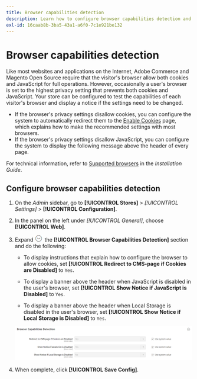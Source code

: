 ```yaml
---
title: Browser capabilities detection
description: Learn how to configure browser capabilities detection and display a notice if the customer's browser settings need to be changed.
exl-id: 16caab8b-3ba5-43a1-a6f0-7c1e921be132
---
```

# Browser capabilities detection

Like most websites and applications on the Internet, Adobe Commerce and Magento Open Source require that the visitor's browser allow both cookies and JavaScript for full operations. However, occasionally a user's browser is set to the highest privacy setting that prevents both cookies and JavaScript. Your store can be configured to test the capabilities of each visitor's browser and display a notice if the settings need to be changed.

- If the browser's privacy settings disallow cookies, you can configure the system to automatically redirect them to the [Enable Cookies](../content-design/pages.md#enable-cookies) page, which explains how to make the recommended settings with most browsers.
- If the browser's privacy settings disallow JavaScript, you can configure the system to display the following message above the header of every page.

For technical information, refer to [Supported browsers](https://experienceleague.adobe.com/docs/commerce-operations/installation-guide/system-requirements.html#supported-browsers) in the _Installation Guide_.

## Configure browser capabilities detection

1. On the _Admin_ sidebar, go to **[!UICONTROL Stores]** > _[!UICONTROL Settings]_ > **[!UICONTROL Configuration]**.

1. In the panel on the left under _[!UICONTROL General]_, choose **[!UICONTROL Web]**.

1. Expand ![Expansion selector](../assets/icon-display-expand.png) the **[!UICONTROL Browser Capabilities Detection]** section and do the following:

   - To display instructions that explain how to configure the browser to allow cookies, set **[!UICONTROL Redirect to CMS-page if Cookies are Disabled]** to `Yes`.

   - To display a banner above the header when JavaScript is disabled in the user's browser, set **[!UICONTROL Show Notice if JavaScript is Disabled]** to `Yes`.

   - To display a banner above the header when Local Storage is disabled in the user's browser, set **[!UICONTROL Show Notice if Local Storage is Disabled]** to `Yes`.

    ![General configuration - web browser capabilities detection](../configuration-reference/general/assets/web-browser-capabilities-detection.png)<!-- zoom -->

1. When complete, click **[!UICONTROL Save Config]**.
